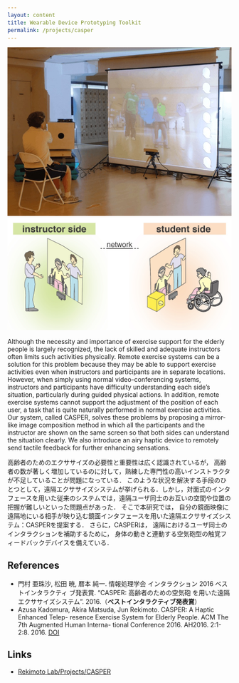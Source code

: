 ```yaml
---
layout: content
title: Wearable Device Prototyping Toolkit
permalink: /projects/casper
---
```


![](/assets/images/research/casper/top.jpg)
![](/assets/images/research/casper/sub1.jpg)

Although the necessity and importance of exercise support for the elderly people is largely recognized, the lack of skilled and adequate instructors often limits such activities physically.
Remote exercise systems can be a solution for this problem because they may be able to support exercise activities even when instructors and participants are in separate locations. However, when simply using normal video-conferencing systems, instructors and participants have difficulty understanding each side’s situation, particularly during guided physical actions. In addition, remote exercise systems cannot support the adjustment of the position of each user, a task that is quite naturally performed in normal exercise activities.
Our system, called CASPER, solves these problems by proposing a mirror-like image composition method in which all the participants and the instructor are shown on the same screen so that both sides can understand the situation clearly. We also introduce an airy haptic device to remotely send tactile feedback for further enhancing sensations.

高齢者のためのエクササイズの必要性と重要性は広く認識されているが， 高齢者の数が著しく増加しているのに対して，熟練した専門性の高いインストラクタが不足していることが問題になっている．
このような状況を解決する手段のひとつとして，遠隔エクササイズシステムが挙げられる．しかし，対面式のインタフェースを用いた従来のシステムでは，遠隔ユーザ同士のお互いの空間や位置の把握が難しいといった問題点があった．
そこで本研究では， 自分の鏡面映像に遠隔地にいる相手が映り込む鏡面インタフェースを用いた遠隔エクササイズシステム：CASPERを提案する． さらに，CASPERは， 遠隔におけるユーザ同士のインタラクションを補助するために， 身体の動きと連動する空気砲型の触覚フィードバックデバイスを備えている．


## References

- 門村 亜珠沙, 松田 暁, 暦本 純一. 情報処理学会 インタラクション 2016 ベストインタラクティ ブ発表賞. “CASPER: 高齢者のための空気砲 を用いた遠隔エクササイズシステム”. 2016.（**ベストインタラクティブ発表賞**）
- Azusa Kadomura, Akira Matsuda, Jun Rekimoto. CASPER: A Haptic Enhanced Telep- resence Exercise System for Elderly People. ACM The 7th Augmented Human Interna- tional Conference 2016. AH2016. 2:1-2:8. 2016. [DOI](https://doi.org/10.1145/2875194.2875197)

## Links
- [Rekimoto Lab/Projects/CASPER](https://lab.rekimoto.org/projects/casper/)